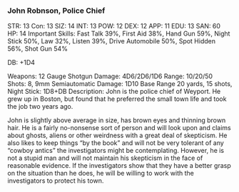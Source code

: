 ### John Robnson, Police Chief

STR: 13 Con: 13 SIZ: 14 INT: 13 POW: 12 DEX: 12 APP: 11 EDU: 13 SAN: 60 HP: 14 Important Skills: Fast Talk 39%, First Aid 38%, Hand Gun 59%, Night Stick 50%, Law 32%, Listen 39%, Drive Automobile 50%, Spot Hidden 56%, Shot Gun 54%

DB: +1D4

Weapons: 12 Gauge Shotgun Damage: 4D6/2D6/1D6 Range: 10/20/50 Shots: 8, 9mm Semiautomatic Damage: 1D10 Base Range 20 yards, 15 shots, Night Stick: 1D8+DB Description: John is the police chief of Weyport. He grew up in Boston, but found that he preferred the small town life and took the job two years ago.

John is slightly above average in size, has brown eyes and thinning brown hair. He is a fairly no-nonsense sort of person and will look upon and claims about ghosts, aliens or other weirdness with a great deal of skepticism. He also likes to keep things “by the book” and will not be very tolerant of any “cowboy antics” the investigators might be contemplating. However, he is not a stupid man and will not maintain his skepticism in the face of reasonable evidence. If the investigators show that they have a better grasp on the situation than he does, he will be willing to work with the investigators to protect his town.
